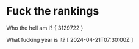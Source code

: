 # Fuck the rankings

Who the hell am I?
{ 3129722 }

What fucking year is it?
[ 2024-04-21T07:30:00Z ]
